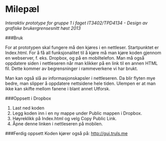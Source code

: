 Milepæl
====

*Interaktiv prototype for gruppe 1 i faget IT3402/TPD4134 - Design av grafiske brukergrensesnitt høst 2013*


###Bruk

For at prototypen skal fungere må den kjøres i en nettleser. Startpunktet er Index.html. For å få all funksjonalitet til
å kjøre må man kjøre koden gjennom en webserver, f. eks. Dropbox, og på en mobiltelefon.
Man må også oppdatere siden i nettleseren når man klikker på en link til en annen HTML fil. 
Dette kommer av begrensninger i rammeverkene vi har brukt.

Man kan også slå av informasjonskapsler i nettleseren. Da blir flyten mye bedre, man slipper å oppdatere nettsidene hele tiden. Ulempen er at man ikke kan skifte mellom fanene i blant annet Utforsk. 

###Oppsett i Dropbox

  1. Last ned koden
  2. Legg koden inn i en ny mappe under Public mappen i Dropbox. 
  3. Høyreklikk på Index.html og velg Copy Public Link. 
  4. Åpne denne linken i nettleseren på mobilen. 

###Ferdig oppsett
Koden kjører også på:
http://gui.truls.me
